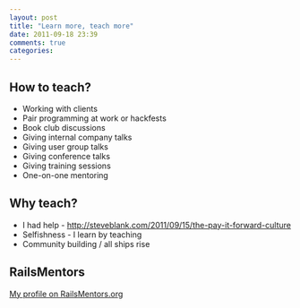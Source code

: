 ```yaml
---
layout: post
title: "Learn more, teach more"
date: 2011-09-18 23:39
comments: true
categories: 
---
```


## How to teach?

* Working with clients
* Pair programming at work or hackfests
* Book club discussions
* Giving internal company talks
* Giving user group talks
* Giving conference talks
* Giving training sessions
* One-on-one mentoring

## Why teach?

* I had help - http://steveblank.com/2011/09/15/the-pay-it-forward-culture
* Selfishness - I learn by teaching
* Community building / all ships rise

## RailsMentors

[My profile on RailsMentors.org](http://www.railsmentors.org/users/1177)
